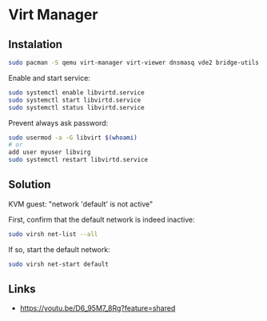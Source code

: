 # Virt Manager

## Instalation

```bash
sudo pacman -S qemu virt-manager virt-viewer dnsmasq vde2 bridge-utils openbsd-netcat
```

Enable and start service:

```bash
sudo systemctl enable libvirtd.service
sudo systemctl start libvirtd.service
sudo systemctl status libvirtd.service
```

Prevent always ask password:

```bash
sudo usermod -a -G libvirt $(whoami)
# or
add user myuser libvirg
sudo systemctl restart libvirtd.service
```

## Solution

KVM guest: "network 'default' is not active"

First, confirm that the default network is indeed inactive:

```bash
sudo virsh net-list --all
```

If so, start the default network:

```bash
sudo virsh net-start default
```

## Links

- https://youtu.be/D6_95M7_8Rg?feature=shared
